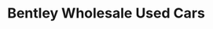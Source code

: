 ---
title: "Bentley Wholesale Used Cars"
url: /hazel-green/bentley-wholesale-used-cars/
shop: Autohaus
---